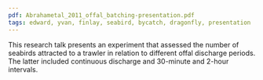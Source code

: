 ```yaml
---
pdf: Abrahametal_2011_offal_batching-presentation.pdf
tags: edward, yvan, finlay, seabird, bycatch, dragonfly, presentation
---
```

This research talk presents an experiment that assessed the number of seabirds attracted to a trawler in relation to different offal discharge periods.  The latter included continuous discharge and 30-minute and 2-hour intervals.
